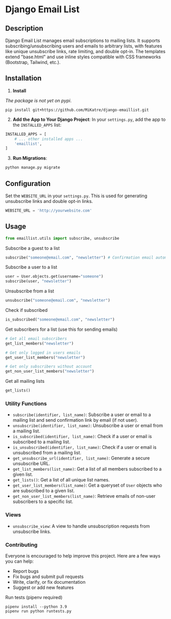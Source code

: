 # Django Email List

<!-- Incredibly useful conversation: https://chat.openai.com/c/01d78616-2bec-41e5-b650-0f14791bd60b -->

## Description

Django Email List manages email subscriptions to mailing lists. It supports subscribing/unsubscribing users and emails to arbitrary lists, with features like unique unsubscribe links, rate limiting, and double opt-in. The templates extend "base.html" and use inline styles compatible with CSS frameworks (Bootstrap, Tailwind, etc.).


## Installation

1. **Install** 

*The package is not yet on pypi*.

```Shell
pip install git+https://github.com/MiKatre/django-emaillist.git
```

2. **Add the App to Your Django Project**:
In your `settings.py`, add the app to the `INSTALLED_APPS` list:
```python
INSTALLED_APPS = [
    # ... other installed apps ...
    'emaillist',
]
```

3. **Run Migrations**:
```bash
python manage.py migrate
```

## Configuration

Set the `WEBSITE_URL` in your `settings.py`. This is used for generating unsubscribe links and double opt-in links.
```python
WEBSITE_URL = 'http://yourwebsite.com'
```

## Usage



```Python
from emaillist.utils import subscribe, unsubscribe
```

Subscribe a guest to a list
```Python
subscribe("someone@email.com", "newsletter") # Confirmation email automatically sent unless we pass auto_send_confirmation=False
```

Subscribe a user to a list
```Python
user = User.objects.get(username="someone")
subscribe(user, "newsletter")
```

Unsubscribe from a list
```Python
unsubscribe("someone@email.com", "newsletter")
```

Check if subscribed
```Python
is_subscribed("someone@email.com", "newsletter")
```

Get subscribers for a list (use this for sending emails)
```Python
# Get all email subscribers
get_list_members("newsletter")

# Get only logged in users emails
get_user_list_members("newsletter")

# Get only subscribers without account
get_non_user_list_members("newsletter")

```

Get all mailing lists
```Python
get_lists()
```



### Utility Functions
- `subscribe(identifier, list_name)`: Subscribe a user or email to a mailing list and send confirmation link by email (if not user).
- `unsubscribe(identifier, list_name)`: Unsubscribe a user or email from a mailing list.
- `is_subscribed(identifier, list_name)`: Check if a user or email is subscribed to a mailing list.
- `is_unsubscribed(identifier, list_name)`: Check if a user or email is unsubscribed from a mailing list.
- `get_unsubscribe_url(identifier, list_name)`: Generate a secure unsubscribe URL.
- `get_list_members(list_name)`: Get a list of all members subscribed to a given list.
- `get_lists()`: Get a list of all unique list names.
- `get_user_list_members(list_name)`: Get a queryset of `User` objects who are subscribed to a given list.
- `get_non_user_list_members(list_name)`: Retrieve emails of non-user subscribers to a specific list.

### Views
- `unsubscribe_view`: A view to handle unsubscription requests from unsubscribe links.

### Contributing

Everyone is encouraged to help improve this project. Here are a few ways you can help:

- Report bugs
- Fix bugs and submit pull requests
- Write, clarify, or fix documentation
- Suggest or add new features

Run tests (pipenv required)
```Shell
pipenv install --python 3.9
pipenv run python runtests.py 
```
